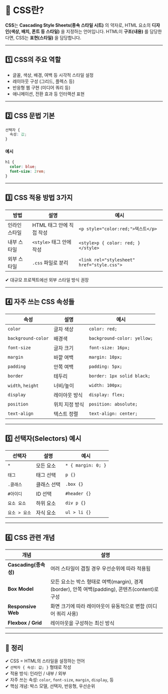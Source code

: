 # 🎨 CSS란?

**CSS**는 **Cascading Style Sheets(종속 스타일 시트)** 의 약자로, HTML 요소의 **디자인(색상, 배치, 폰트 등 스타일)** 을 지정하는 언어입니다.
HTML이 **구조(내용)** 를 담당한다면, CSS는 **표현(스타일)** 을 담당합니다.

---

## 1️⃣ CSS의 주요 역할

- 글꼴, 색상, 배경, 여백 등 시각적 스타일 설정
- 레이아웃 구성 (그리드, 플렉스 등)
- 반응형 웹 구현 (미디어 쿼리 등)
- 애니메이션, 전환 효과 등 인터랙션 표현

---

## 2️⃣ CSS 문법 기본

```css
선택자 {
  속성: 값;
}
```

#### 예시

```css
h1 {
  color: blue;
  font-size: 2rem;
}
```

---

## 3️⃣ CSS 적용 방법 3가지

| 방법 | 설명 | 예시 |
|------|------|------|
| 인라인 스타일 | HTML 태그 안에 직접 작성 | `<p style="color:red;">텍스트</p>` |
| 내부 스타일 | `<style>` 태그 안에 작성 | `<style>p { color: red; }</style>` |
| 외부 스타일 | `.css` 파일로 분리 | `<link rel="stylesheet" href="style.css">` |

✔ 대규모 프로젝트에선 외부 스타일 방식 권장

---

## 4️⃣ 자주 쓰는 CSS 속성들

| 속성 | 설명 | 예시 |
|------|------|------|
| `color` | 글자 색상 | `color: red;` |
| `background-color` | 배경색 | `background-color: yellow;` |
| `font-size` | 글자 크기 | `font-size: 16px;` |
| `margin` | 바깥 여백 | `margin: 10px;` |
| `padding` | 안쪽 여백 | `padding: 5px;` |
| `border` | 테두리 | `border: 1px solid black;` |
| `width`, `height` | 너비/높이 | `width: 100px;` |
| `display` | 레이아웃 방식 | `display: flex;` |
| `position` | 위치 지정 방식 | `position: absolute;` |
| `text-align` | 텍스트 정렬 | `text-align: center;` |

---

## 5️⃣ 선택자(Selectors) 예시

| 선택자 | 설명 | 예시 |
|--------|------|------|
| `*` | 모든 요소 | `* { margin: 0; }` |
| `태그` | 태그 선택 | `p {}` |
| `.클래스` | 클래스 선택 | `.box {}` |
| `#아이디` | ID 선택 | `#header {}` |
| `요소 요소` | 하위 요소 | `div p {}` |
| `요소 > 요소` | 자식 요소 | `ul > li {}` |

---

## 6️⃣ CSS 관련 개념

| 개념 | 설명 |
|------|------|
| **Cascading(종속성)** | 여러 스타일이 겹칠 경우 우선순위에 따라 적용됨 |
| **Box Model** | 모든 요소는 박스 형태로 여백(margin), 경계(border), 안쪽 여백(padding), 콘텐츠(content)로 구성 |
| **Responsive Web** | 화면 크기에 따라 레이아웃이 유동적으로 변함 (미디어 쿼리 사용) |
| **Flexbox / Grid** | 레이아웃을 구성하는 최신 방식 |

---

## 🎯 정리

✔ CSS = HTML의 스타일을 설정하는 언어  
✔ `선택자 { 속성: 값; }` 형태로 작성  
✔ 적용 방식: 인라인 / 내부 / 외부  
✔ 자주 쓰는 속성: `color`, `font-size`, `margin`, `display`, 등  
✔ 핵심 개념: 박스 모델, 선택자, 반응형, 우선순위  

